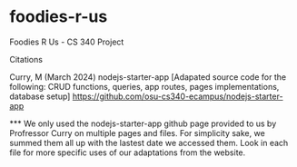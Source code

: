 # foodies-r-us
Foodies R Us - CS 340 Project

Citations

Curry, M (March 2024) nodejs-starter-app [Adapated source code for the following: CRUD functions, queries, app routes, pages implementations, database setup] 
https://github.com/osu-cs340-ecampus/nodejs-starter-app

*** We only used the nodejs-starter-app github page provided to us by Profressor Curry on multiple pages and files. For simplicity sake, we summed them all up with the lastest date we accessed them. Look in each file for more specific uses of our adaptations from the website.